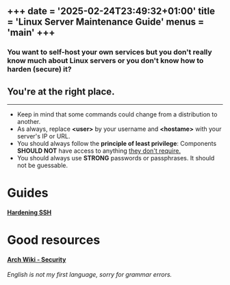+++
date = '2025-02-24T23:49:32+01:00'
title = 'Linux Server Maintenance Guide'
menus = 'main'
+++
---
### You want to self-host your own services but you don't really know much about Linux servers or you don't know how to harden (secure) it?

## You're at the right place.
---

- Keep in mind that some commands could change from a distribution to another.
- As always, replace **\<user\>** by your username and **\<hostame\>** with your server's IP or URL.
- You should always follow the **principle of least privilege**: Components **SHOULD NOT** have access to anything <u>they don't require.</u>
- You should always use **STRONG** passwords or passphrases. It should not be guessable.


# Guides

#### [Hardening SSH](/hardening_ssh)

# Good resources

#### [Arch Wiki - Security](https://wiki.archlinux.org/title/Security)

*English is not my first language, sorry for grammar errors.*

